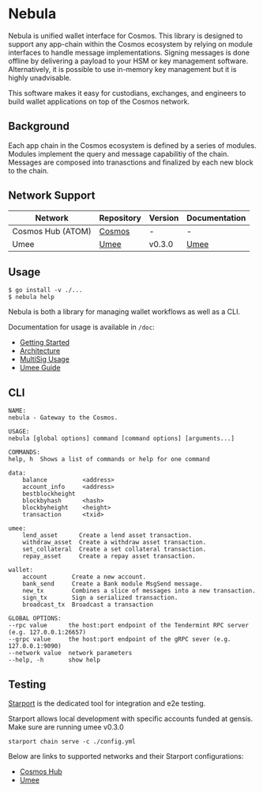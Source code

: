 # Nebula
Nebula is unified wallet interface for Cosmos. This library is designed to support any app-chain within the Cosmos ecosystem by relying on module interfaces to handle message implementations. Signing messages is done offline by delivering a payload to your HSM or key management software. Alternatively, it is possible to use in-memory key management but it is highly unadvisable.

This software makes it easy for custodians, exchanges, and engineers to build wallet applications on top of the Cosmos network.

## Background
Each app chain in the Cosmos ecosystem is defined by a series of modules. Modules implement the query and message capabilitiy of the chain. Messages are composed into tranasctions and finalized by each new block to the chain.


## Network Support
| Network      | Repository | Version | Documentation |
|-----------|-----------|-----------|-----------|
| Cosmos Hub (ATOM) | [Cosmos](https://github.com/cosmos/gaia)| - | - |
| Umee |[Umee](https://github.com/umee-network/umee) | v0.3.0| [Umee](/doc/umee.md)

## Usage
    $ go install -v ./...
    $ nebula help

Nebula is both a library for managing wallet workflows as well as a CLI.

Documentation for usage is available in `/doc`:

* [Getting Started](/doc/getting_started.md)
* [Architecture](doc/arch.md)
* [MultiSig Usage](doc/multisig.md)
* [Umee Guide](doc/umee.md)

## CLI
    NAME:
    nebula - Gateway to the Cosmos.

    USAGE:
    nebula [global options] command [command options] [arguments...]

    COMMANDS:
    help, h  Shows a list of commands or help for one command

    data:
        balance          <address>
        account_info     <address>
        bestblockheight  
        blockbyhash      <hash>
        blockbyheight    <height>
        transaction      <txid>

    umee:
        lend_asset      Create a lend asset transaction.
        withdraw_asset  Create a withdraw asset transaction.
        set_collateral  Create a set collateral transaction.
        repay_asset     Create a repay asset transaction.

    wallet:
        account       Create a new account.
        bank_send     Create a Bank module MsgSend message.
        new_tx        Combines a slice of messages into a new transaction.
        sign_tx       Sign a serialized transaction.
        broadcast_tx  Broadcast a transaction

    GLOBAL OPTIONS:
    --rpc value      the host:port endpoint of the Tendermint RPC server (e.g. 127.0.0.1:26657)
    --grpc value     the host:port endpoint of the gRPC sever (e.g. 127.0.0.1:9090)
    --network value  network parameters
    --help, -h       show help


## Testing
[Starport](https://github.com/tendermint/starport) is the dedicated tool for integration and e2e testing.

Starport allows local development with specific accounts funded at gensis. Make sure are running umee v0.3.0

    starport chain serve -c ./config.yml

Below are links to supported networks and their Starport configurations:
* [Cosmos Hub](https://github.com/cosmos/gaia/blob/main/config.yml)
* [Umee](https://github.com/umee-network/umee/blob/main/starport.ci.yml)